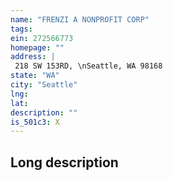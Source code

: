 ```yaml
---
name: "FRENZI A NONPROFIT CORP"
tags:
ein: 272566773
homepage: ""
address: |
 218 SW 153RD, \nSeattle, WA 98168
state: "WA"
city: "Seattle"
lng: 
lat: 
description: ""
is_501c3: X
---
```


## Long description



